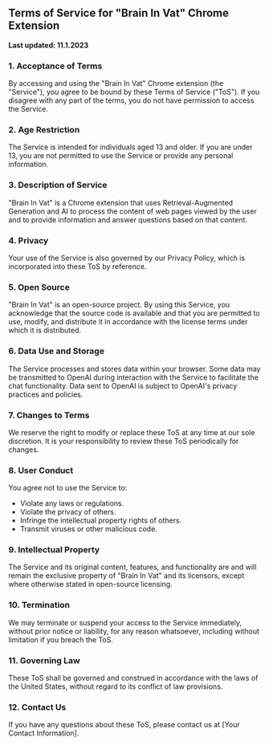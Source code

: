 ## Terms of Service for "Brain In Vat" Chrome Extension

**Last updated: 11.1.2023**

### 1. Acceptance of Terms
By accessing and using the "Brain In Vat" Chrome extension (the "Service"), you agree to be bound by these Terms of Service ("ToS"). If you disagree with any part of the terms, you do not have permission to access the Service.

### 2. Age Restriction
The Service is intended for individuals aged 13 and older. If you are under 13, you are not permitted to use the Service or provide any personal information.

### 3. Description of Service
"Brain In Vat" is a Chrome extension that uses Retrieval-Augmented Generation and AI to process the content of web pages viewed by the user and to provide information and answer questions based on that content.

### 4. Privacy
Your use of the Service is also governed by our Privacy Policy, which is incorporated into these ToS by reference.

### 5. Open Source
"Brain In Vat" is an open-source project. By using this Service, you acknowledge that the source code is available and that you are permitted to use, modify, and distribute it in accordance with the license terms under which it is distributed.

### 6. Data Use and Storage
The Service processes and stores data within your browser. Some data may be transmitted to OpenAI during interaction with the Service to facilitate the chat functionality. Data sent to OpenAI is subject to OpenAI's privacy practices and policies.

### 7. Changes to Terms
We reserve the right to modify or replace these ToS at any time at our sole discretion. It is your responsibility to review these ToS periodically for changes.

### 8. User Conduct
You agree not to use the Service to:
- Violate any laws or regulations.
- Violate the privacy of others.
- Infringe the intellectual property rights of others.
- Transmit viruses or other malicious code.

### 9. Intellectual Property
The Service and its original content, features, and functionality are and will remain the exclusive property of "Brain In Vat" and its licensors, except where otherwise stated in open-source licensing.

### 10. Termination
We may terminate or suspend your access to the Service immediately, without prior notice or liability, for any reason whatsoever, including without limitation if you breach the ToS.

### 11. Governing Law
These ToS shall be governed and construed in accordance with the laws of the United States, without regard to its conflict of law provisions.

### 12. Contact Us
If you have any questions about these ToS, please contact us at [Your Contact Information].
